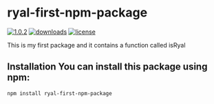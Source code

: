 # ryal-first-npm-package 

[![1.0.2](https://img.shields.io/npm/v/ryal-first-npm-package.svg)](https://www.npmjs.com/package/ryal-first-npm-package) 
[![downloads](https://img.shields.io/npm/dm/ryal-first-npm-package.svg)](https://www.npmjs.com/package/ryal-first-npm-package) [![license](https://img.shields.io/npm/l/ryal-first-npm-package.svg)](https://www.npmjs.com/package/ryal-first-npm-package) 

This is my first package and it contains a function called isRyal 

## Installation You can install this package using npm: 

```bash 
npm install ryal-first-npm-package